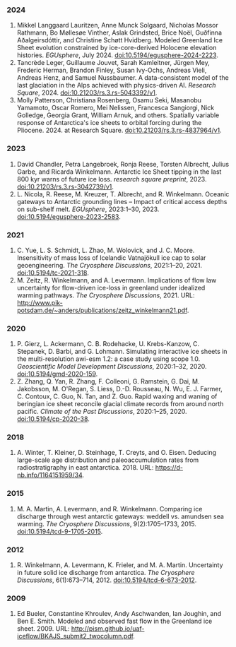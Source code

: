 ### 2024

1. Mikkel Langgaard Lauritzen, Anne Munck Solgaard, Nicholas Mossor Rathmann, Bo Møllesøe Vinther, Aslak Grindsted, Brice Noël, Guðfinna Aðalgeirsdóttir, and Christine Schøtt Hvidberg\. Modeled Greenland Ice Sheet evolution constrained by ice\-core\-derived Holocene elevation histories\. *EGUsphere*, July 2024\. [doi:10\.5194/egusphere\-2024\-2223](https://doi.org/10.5194/egusphere-2024-2223)\.   
2. Tancrède Leger, Guillaume Jouvet, Sarah Kamleitner, Jürgen Mey, Frederic Herman, Brandon Finley, Susan Ivy\-Ochs, Andreas Vieli, Andreas Henz, and Samuel Nussbaumer\. A data\-consistent model of the last glaciation in the Alps achieved with physics\-driven AI\. *Research Square*, 2024\. [doi:10\.21203/rs\.3\.rs\-5043392/v1](https://doi.org/10.21203/rs.3.rs-5043392/v1)\.   
3. Molly Patterson, Christiana Rosenberg, Osamu Seki, Masanobu Yamamoto, Oscar Romero, Mei Nelissen, Francesca Sangiorgi, Nick Golledge, Georgia Grant, William Arnuk, and others\. Spatially variable response of Antarctica's ice sheets to orbital forcing during the Pliocene\. 2024\. at Research Square\. [doi:10\.21203/rs\.3\.rs\-4837964/v1](https://doi.org/10.21203/rs.3.rs-4837964/v1)\.   

### 2023

1. David Chandler, Petra Langebroek, Ronja Reese, Torsten Albrecht, Julius Garbe, and Ricarda Winkelmann\. Antarctic Ice Sheet tipping in the last 800 kyr warns of future ice loss\. *research square preprint*, 2023\. [doi:10\.21203/rs\.3\.rs\-3042739/v1](https://doi.org/10.21203/rs.3.rs-3042739/v1)\.   
2. L\. Nicola, R\. Reese, M\. Kreuzer, T\. Albrecht, and R\. Winkelmann\. Oceanic gateways to Antarctic grounding lines – Impact of critical access depths on sub\-shelf melt\. *EGUsphere*, 2023:1–30, 2023\. [doi:10\.5194/egusphere\-2023\-2583](https://doi.org/10.5194/egusphere-2023-2583)\.   

### 2021

1. C\. Yue, L\. S\. Schmidt, L\. Zhao, M\. Wolovick, and J\. C\. Moore\. Insensitivity of mass loss of Icelandic Vatnajökull ice cap to solar geoengineering\. *The Cryosphere Discussions*, 2021:1–20, 2021\. [doi:10\.5194/tc\-2021\-318](https://doi.org/10.5194/tc-2021-318)\.   
2. M\. Zeitz, R\. Winkelmann, and A\. Levermann\. Implications of flow law uncertainty for flow\-driven ice\-loss in greenland under idealized warming pathways\. *The Cryosphere Discussions*, 2021\. URL: [http://www\.pik\-potsdam\.de/~anders/publications/zeitz\_winkelmann21\.pdf](http://www.pik-potsdam.de/~anders/publications/zeitz_winkelmann21.pdf)\.   

### 2020

1. P\. Gierz, L\. Ackermann, C\. B\. Rodehacke, U\. Krebs\-Kanzow, C\. Stepanek, D\. Barbi, and G\. Lohmann\. Simulating interactive ice sheets in the multi\-resolution awi\-esm 1\.2: a case study using scope 1\.0\. *Geoscientific Model Development Discussions*, 2020:1–32, 2020\. [doi:10\.5194/gmd\-2020\-159](https://doi.org/10.5194/gmd-2020-159)\.   
2. Z\. Zhang, Q\. Yan, R\. Zhang, F\. Colleoni, G\. Ramstein, G\. Dai, M\. Jakobsson, M\. O'Regan, S\. Liess, D\.\-D\. Rousseau, N\. Wu, E\. J\. Farmer, C\. Contoux, C\. Guo, N\. Tan, and Z\. Guo\. Rapid waxing and waning of beringian ice sheet reconcile glacial climate records from around north pacific\. *Climate of the Past Discussions*, 2020:1–25, 2020\. [doi:10\.5194/cp\-2020\-38](https://doi.org/10.5194/cp-2020-38)\.   

### 2018

1. A\. Winter, T\. Kleiner, D\. Steinhage, T\. Creyts, and O\. Eisen\. Deducing large\-scale age distribution and paleoaccumulation rates from radiostratigraphy in east antarctica\. 2018\. URL: [https://d\-nb\.info/1164151959/34](https://d-nb.info/1164151959/34)\.   

### 2015

1. M\. A\. Martin, A\. Levermann, and R\. Winkelmann\. Comparing ice discharge through west antarctic gateways: weddell vs\. amundsen sea warming\. *The Cryosphere Discussions*, 9\(2\):1705–1733, 2015\. [doi:10\.5194/tcd\-9\-1705\-2015](https://doi.org/10.5194/tcd-9-1705-2015)\.   

### 2012

1. R\. Winkelmann, A\. Levermann, K\. Frieler, and M\. A\. Martin\. Uncertainty in future solid ice discharge from antarctica\. *The Cryosphere Discussions*, 6\(1\):673–714, 2012\. [doi:10\.5194/tcd\-6\-673\-2012](https://doi.org/10.5194/tcd-6-673-2012)\.   

### 2009

1. Ed Bueler, Constantine Khroulev, Andy Aschwanden, Ian Joughin, and Ben E\. Smith\. Modeled and observed fast flow in the Greenland ice sheet\. 2009\. URL: [http://pism\.github\.io/uaf\-iceflow/BKAJS\_submit2\_twocolumn\.pdf](http://pism.github.io/uaf-iceflow/BKAJS_submit2_twocolumn.pdf)\.   

